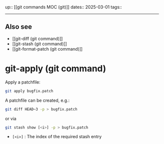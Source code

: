 up:: [[git commands MOC (git)]]
dates:: 2025-03-01
tags:: 

---
## Also see
- [[git-diff (git command)]]
- [[git-stash (git command)]]
- [[git-format-patch (git command)]]
# git-apply (git command)

Apply a patchfile:
```bash
git apply bugfix.patch
```

A patchfile can be created, e.g.:
```bash
git diff HEAD~3 -p > bugfix.patch
```
or via
```bash
git stash show [<i>] -p > bugfix.patch
```
- `[<i>]` : The index of the required stash entry